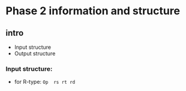 # Phase 2 information and structure

## intro
* Input structure
* Output structure

### Input structure:
* for R-type:
    `Op  rs rt rd`
